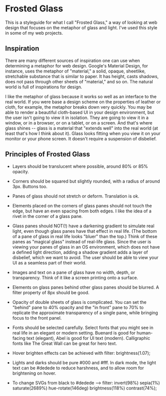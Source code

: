 # Frosted Glass

This is a styleguide for what I call "Frosted Glass," a way of looking at web design that focuses on the metaphor of glass and light. I've used this style in some of my web projects.

## Inspiration

There are many different sources of inspiration one can use when determining a metaphor for web design. Google's Material Design, for instance, uses the metaphor of "material," a solid, opaque, sheetlike, stretchable substance that is similar to paper. It has height, casts shadows, does not pass through other sheets of "material," and so on. The natural world is full of inspirations for design.

I like the metaphor of glass because it works so well as an interface to the real world. If you were base a design scheme on the properties of leather or cloth, for example, the metaphor breaks down very quickly. You may be able to render a beautiful cloth-based UI in your design environment, but the user isn't going to view it in isolation. They are going to view it in a window, or in a browser, or on a tablet, or on a screen. And that's where glass shines -- glass is a material that "extends well" into the real world (at least that's how I think about it). Glass looks fitting when you view it on your monitor or your phone screen. It doesn't require a suspension of disbelief.

## Principles of Frosted Glass

- Layers should be translucent where possible, around 80% or 85% opacity.

- Corners should be squared but slightly rounded, with a radius of around 3px. Buttons too.

- Panes of glass should not stretch or deform. Translation is ok.

- Elements placed on the corners of glass panes should not touch the edge, but have an even spacing from both edges. I like the idea of a rivet in the corner of a glass pane.

- Glass panes should NOT(!) have a darkening gradient to simulate real light, even though glass panes have that effect in real life. (The bottom of a pane of glass in real life looks "bluer" than the top.) Think of these panes as "magical glass" instead of real-life glass. Since the user is viewing your panes of glass in an OS environment, which does not have a defined light direction, adding a shadow gradient adds a layer of disbelief, which we want to avoid. The user should be able to view your UI as a seamless part of their world.

- Images and text on a pane of glass have no width, depth, or transparency. Think of it like a screen printing onto a surface.

- Elements on glass panes behind other glass panes should be blurred. A filter property of 8px should be good.

- Opacity of double sheets of glass is complicated. You can set the "behind" pane to 40% opacity and the "in front" pane to 70% to replicate the approximate transparency of a single pane, while bringing focus to the front panel.

- Fonts should be selected carefully. Select fonts that you might see in real life in an elegant or modern setting. Buenard is good for human-facing text (elegant), Abel is good for UI text (modern). Calligraphic fonts like The Great Wall can be great for hero text.

- Hover brighten effects can be achieved with filter: brightness(1.07);

- Lights and darks should be pure #000 and #fff. In dark mode, the light text can be #dedede to reduce harshness, and to allow room for brightening on hover.

- To change SVGs from black to #dedede --> filter: invert(98%) sepia(1%) saturate(2689%) hue-rotate(146deg) brightness(118%) contrast(74%);